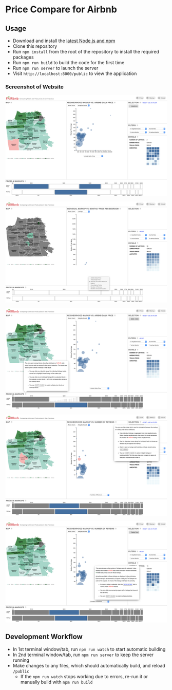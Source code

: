 # Price Compare for Airbnb

## Usage

- Download and install the [latest Node.js and npm][1]
- Clone this repository
- Run `npm install` from the root of the repository to install the required packages
- Run `npm run build` to build the code for the first time
- Run `npm run server` to launch the server
- Visit `http://localhost:8000/public` to view the application

### Screenshot of Website ###

![image-20190817170338411](/pics/image-20190817170338411.png)

![image-20190817170437494](/pics/image-20190817170437494.png)

![image-20190817170651512](/pics/image-20190817170651512.png)

![image-20190817170747122](/pics/image-20190817170747122.png)

![image-20190817170804602](/pics/image-20190817170804602.png)

## Development Workflow

- In 1st terminal window/tab, run `npm run watch` to start automatic building
- In 2nd terminal window/tab, run `npm run server` to keep the server running
- Make changes to any files, which should automatically build, and reload `/public`
  - If the `npm run watch` stops working due to errors, re-run it or manually
    build with `npm run build`

[1]: https://nodejs.org/en/download/
